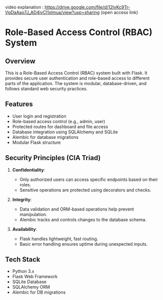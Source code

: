 video explanation : https://drive.google.com/file/d/12lvKc9Tr-VpDaAao7J_AD4ivCl1xlmua/view?usp=sharing (open access link)

# Role-Based Access Control (RBAC) System

## Overview
This is a Role-Based Access Control (RBAC) system built with Flask. It provides secure user authentication and role-based access to different parts of the application. The system is modular, database-driven, and follows standard web security practices.

## Features
- User login and registration
- Role-based access control (e.g., admin, user)
- Protected routes for dashboard and file access
- Database integration using SQLAlchemy and SQLite
- Alembic for database migrations
- Modular Flask structure

## Security Principles (CIA Triad)

1. **Confidentiality**:
   - Only authorized users can access specific endpoints based on their roles.
   - Sensitive operations are protected using decorators and checks.

2. **Integrity**:
   - Data validation and ORM-based operations help prevent manipulation.
   - Alembic tracks and controls changes to the database schema.

3. **Availability**:
   - Flask handles lightweight, fast routing.
   - Basic error handling ensures uptime during unexpected inputs.

## Tech Stack
- Python 3.x
- Flask Web Framework
- SQLite Database
- SQLAlchemy ORM
- Alembic for DB migrations




